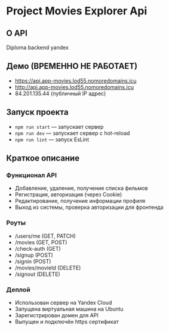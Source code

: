 # Project Movies Explorer Api

## О API
Diploma backend yandex

## Демо (ВРЕМЕННО НЕ РАБОТАЕТ)

- https://api.app-movies.lod55.nomoredomains.icu
- http://api.app-movies.lod55.nomoredomains.icu
- 84.201.135.44 (публичный IP адрес)

## Запуск проекта

- `npm run start` — запускает сервер
- `npm run dev` — запускает сервер с hot-reload
- `npm run lint` — запуск EsLint

## Краткое описание
### Функционал API

- Добавление, удаление, получение списка фильмов
- Регистрация, авторизация (через Cookie)
- Редактирование, получение информации профиля
- Выход из системы, проверка авторизации для фронтенда

### Роуты


- /users/me (GET, PATCH)
- /movies (GET, POST)
- /check-auth (GET)
- /signup (POST)
- /signin (POST)
- /movies/movieId (DELETE)
- /signout (DELETE)


### Деплой

- Использован сервер на Yandex Cloud
- Запущена виртуальная машина на Ubuntu
- Зарегистрирован домен для API
- Выпущен и подключён https сертификат
